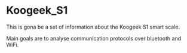 # Koogeek_S1
This is gona be a set of information about the Koogeek S1 smart scale.

Main goals are to analyse communication protocols over bluetooth and WiFi.
